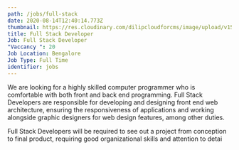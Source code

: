 ```yaml
---
path: /jobs/full-stack
date: 2020-08-14T12:40:14.773Z
thumbnail: https://res.cloudinary.com/dilipcloudforcms/image/upload/v1597405833/job2_glgau0.jpg
title: Full Stack Developer
Job: Full Stack Developer
"Vaccancy ": 20
Job Location: Bengalore
Job Type: Full Time
identifier: jobs
---
```

<!--StartFragment-->

We are looking for a highly skilled computer programmer who is comfortable with both front and back end programming. Full Stack Developers are responsible for developing and designing front end web architecture, ensuring the responsiveness of applications and working alongside graphic designers for web design features, among other duties.

Full Stack Developers will be required to see out a project from conception to final product, requiring good organizational skills and attention to detai

<!--EndFragment-->